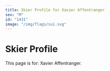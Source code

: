 ```yaml
---
title: Skier Profile for Xavier Affentranger
sex: "M"
id: "1431"
image: "/img/flags/sui.svg" 
---
```


# Skier Profile

This page is for: Xavier Affentranger.
    